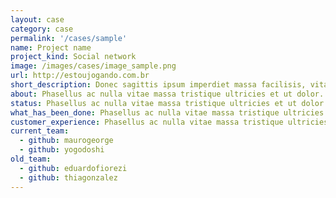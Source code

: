 ```yaml
---
layout: case
category: case
permalink: '/cases/sample'
name: Project name
project_kind: Social network
image: /images/cases/image_sample.png
url: http://estoujogando.com.br
short_description: Donec sagittis ipsum imperdiet massa facilisis, vitae egestas magna consectetur. Suspendisse viverra lorem enim, at adipiscing arcu elementum vel.
about: Phasellus ac nulla vitae massa tristique ultricies et ut dolor. Praesent bibendum ipsum nec pulvinar sagittis. Nunc gravida auctor velit, eget fringilla purus consectetur sit amet. Praesent in risus erat. Curabitur in convallis lectus. Aliquam erat volutpat. Etiam libero enim, pellentesque in dignissim a, gravida quis diam.
status: Phasellus ac nulla vitae massa tristique ultricies et ut dolor. Praesent bibendum ipsum nec pulvinar sagittis. Nunc gravida auctor velit, eget fringilla purus consectetur sit amet. Praesent in risus erat. Curabitur in convallis lectus. Aliquam erat volutpat. Etiam libero enim, pellentesque in dignissim a, gravida quis diam.
what_has_been_done: Phasellus ac nulla vitae massa tristique ultricies et ut dolor. Praesent bibendum ipsum nec pulvinar sagittis. Nunc gravida auctor velit, eget fringilla purus consectetur sit amet. Praesent in risus erat. Curabitur in convallis lectus. Aliquam erat volutpat. Etiam libero enim, pellentesque in dignissim a, gravida quis diam.
customer_experience: Phasellus ac nulla vitae massa tristique ultricies et ut dolor. Praesent bibendum ipsum nec pulvinar sagittis. Nunc gravida auctor velit, eget fringilla purus consectetur sit amet. Praesent in risus erat. Curabitur in convallis lectus. Aliquam erat volutpat. Etiam libero enim, pellentesque in dignissim a, gravida quis diam.
current_team:
  - github: maurogeorge
  - github: yogodoshi
old_team:
  - github: eduardofiorezi
  - github: thiagonzalez
---
```

